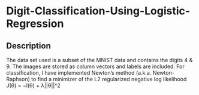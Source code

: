 # Digit-Classification-Using-Logistic-Regression

## Description

The data set used is a subset of the MNIST data and contains the digits 4 & 9.
The images are stored as column vectors and labels are included.
For classification, I have implemented Newton’s method (a.k.a. Newton-Raphson) to find a minimizer of the L2 regularized negative log likelihood J(θ) = −l(θ) + λ||θ||^2
